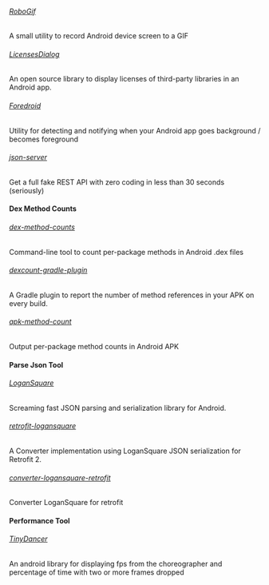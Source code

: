###### [RoboGif](https://github.com/izacus/RoboGif)
A small utility to record Android device screen to a GIF

###### [LicensesDialog](https://github.com/PSDev/LicensesDialog)
An open source library to display licenses of third-party libraries in an Android app.

###### [Foredroid](https://github.com/steveliles/Foredroid)
Utility for detecting and notifying when your Android app goes background / becomes foreground

###### [json-server](https://github.com/typicode/json-server)
Get a full fake REST API with zero coding in less than 30 seconds (seriously)


#### Dex Method Counts

###### [dex-method-counts](https://github.com/mihaip/dex-method-counts)
Command-line tool to count per-package methods in Android .dex files

###### [dexcount-gradle-plugin](https://github.com/KeepSafe/dexcount-gradle-plugin)
A Gradle plugin to report the number of method references in your APK on every build.

###### [apk-method-count](https://github.com/inloop/apk-method-count)
Output per-package method counts in Android APK


#### Parse Json Tool

###### [LoganSquare](https://github.com/bluelinelabs/LoganSquare)
Screaming fast JSON parsing and serialization library for Android.

###### [retrofit-logansquare](https://github.com/aurae/retrofit-logansquare)
A Converter implementation using LoganSquare JSON serialization for Retrofit 2.

###### [converter-logansquare-retrofit](https://github.com/yongjhih/converter-logansquare-retrofit)
Converter LoganSquare for retrofit


#### Performance Tool

###### [TinyDancer](https://github.com/brianPlummer/TinyDancer)
An android library for displaying fps from the choreographer and percentage of time with two or more frames dropped
